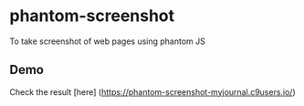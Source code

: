 # phantom-screenshot
To take screenshot of web pages using phantom JS

## Demo

Check the result [here] (https://phantom-screenshot-myjournal.c9users.io/)
